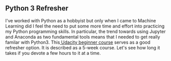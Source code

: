 ## Python 3 Refresher

I've worked with Python as a hobbyist but only when I came to Machine Learning did I feel the need to put some more time and effort into practicing my Python programming skills. In particular, the trend towards using Jupyter and Anaconda as two fundamental tools means that I needed to get really familar with Python3. This[ Udacity beginner course](https://www.udacity.com/course/introduction-to-python--ud1110) serves as a good refresher option. It is described as a 5-week course. Let's see how long it takes if you devote a few hours to it at a time.







